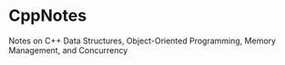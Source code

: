 # CppNotes
Notes on C++ Data Structures, Object-Oriented Programming, Memory Management, and Concurrency
